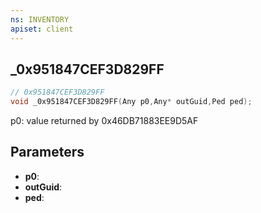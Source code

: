 ```yaml
---
ns: INVENTORY
apiset: client
---
```

## _0x951847CEF3D829FF

```c
// 0x951847CEF3D829FF
void _0x951847CEF3D829FF(Any p0,Any* outGuid,Ped ped);
```

p0: value returned by 0x46DB71883EE9D5AF

## Parameters
* **p0**:
* **outGuid**:
* **ped**:



